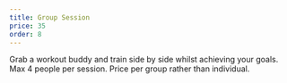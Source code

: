 ```yaml
---
title: Group Session
price: 35
order: 8
---
```


Grab a workout buddy and train side by side whilst achieving your goals. Max 4 people per session. Price per group rather than individual.
